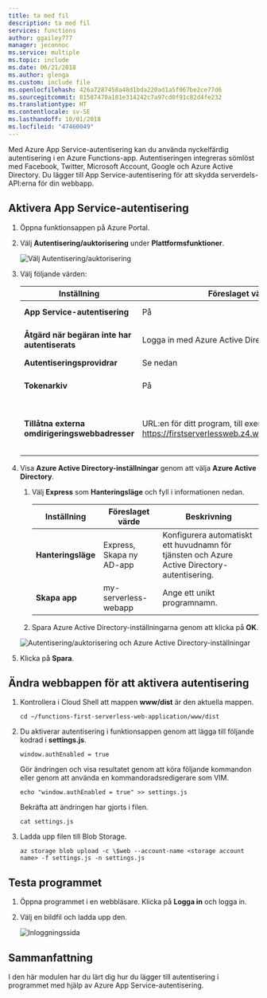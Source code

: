 ```yaml
---
title: ta med fil
description: ta med fil
services: functions
author: ggailey777
manager: jeconnoc
ms.service: multiple
ms.topic: include
ms.date: 06/21/2018
ms.author: glenga
ms.custom: include file
ms.openlocfilehash: 426a7287458a48d1bda220ad1a5f067be2ce77d6
ms.sourcegitcommit: 81587470a181e314242c7a97cd0f91c82d4fe232
ms.translationtype: HT
ms.contentlocale: sv-SE
ms.lasthandoff: 10/01/2018
ms.locfileid: "47460049"
---
```

Med Azure App Service-autentisering kan du använda nyckelfärdig autentisering i en Azure Functions-app. Autentiseringen integreras sömlöst med Facebook, Twitter, Microsoft Account, Google och Azure Active Directory. Du lägger till App Service-autentisering för att skydda serverdels-API:erna för din webbapp.

## <a name="enable-app-service-authentication"></a>Aktivera App Service-autentisering

1. Öppna funktionsappen på Azure Portal.

1. Välj **Autentisering/auktorisering** under **Plattformsfunktioner**.

    ![Välj Autentisering/auktorisering](media/functions-first-serverless-web-app/6-authorization.jpg)

1. Välj följande värden:
    
    | Inställning      |  Föreslaget värde   | Beskrivning                                        |
    | --- | --- | ---|
    | **App Service-autentisering** | På | Aktivera autentisering. |
    | **Åtgärd när begäran inte har autentiserats** | Logga in med Azure Active Directory | Välj en konfigurerad autentiseringsmetod (nedan). |
    | **Autentiseringsprovidrar** | Se nedan | Se nedan |
    | **Tokenarkiv** | På | Tillåt att App Service lagrar och hanterar token. |
    | **Tillåtna externa omdirigeringswebbadresser** | URL:en för ditt program, till exempel: https://firstserverlessweb.z4.web.core.windows.net/ | URL:er som App Service kan omdirigera till när en användare har autentiserats. |

1. Visa **Azure Active Directory-inställningar** genom att välja **Azure Active Directory**.

    1. Välj **Express** som **Hanteringsläge** och fyll i informationen nedan.
    
        | Inställning      |  Föreslaget värde   | Beskrivning                                        |
        | --- | --- | ---|
        | **Hanteringsläge** | Express, Skapa ny AD-app | Konfigurera automatiskt ett huvudnamn för tjänsten och Azure Active Directory-autentisering. |
        | **Skapa app** | my-serverless-webapp | Ange ett unikt programnamn. |
    
    1. Spara Azure Active Directory-inställningarna genom att klicka på **OK**.

    ![Autentisering/auktorisering och Azure Active Directory-inställningar](media/functions-first-serverless-web-app/6-create-aad.png)

1. Klicka på **Spara**.


## <a name="modify-the-web-app-to-enable-authentication"></a>Ändra webbappen för att aktivera autentisering

1. Kontrollera i Cloud Shell att mappen **www/dist** är den aktuella mappen.

    ```azurecli
    cd ~/functions-first-serverless-web-application/www/dist
    ```

1. Du aktiverar autentisering i funktionsappen genom att lägga till följande kodrad i **settings.js**.

    `window.authEnabled = true`

    Gör ändringen och visa resultatet genom att köra följande kommandon eller genom att använda en kommandoradsredigerare som VIM.

    ```azurecli
    echo "window.authEnabled = true" >> settings.js
    ```

    Bekräfta att ändringen har gjorts i filen.

    ```azurecli
    cat settings.js
    ```

1. Ladda upp filen till Blob Storage.

    ```azurecli
    az storage blob upload -c \$web --account-name <storage account name> -f settings.js -n settings.js
    ```


## <a name="test-the-application"></a>Testa programmet

1. Öppna programmet i en webbläsare. Klicka på **Logga in** och logga in.

1. Välj en bildfil och ladda upp den.

    ![Inloggningssida](media/functions-first-serverless-web-app/6-aad-auth.png)
    

## <a name="summary"></a>Sammanfattning

I den här modulen har du lärt dig hur du lägger till autentisering i programmet med hjälp av Azure App Service-autentisering.
